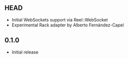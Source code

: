 HEAD
----
* Initial WebSockets support via Reel::WebSocket
* Experimental Rack adapter by Alberto Fernández-Capel

0.1.0
-----
* Initial release
